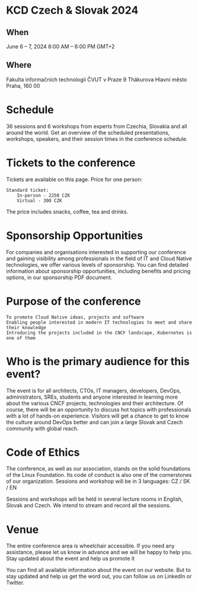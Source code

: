 # KCD Czech & Slovak 2024

## When

June 6 – 7, 2024
8:00 AM – 6:00 PM GMT+2

## Where

Fakulta informačních technologií ČVUT v Praze
9 Thákurova
Hlavní město Praha, 160 00

# Schedule

36 sessions and 6 workshops from experts from Czechia, Slovakia and all around the world. Get an overview of the scheduled presentations, workshops, speakers, and their session times in the conference schedule. 

# Tickets to the conference

Tickets are available on this page. Price for one person:

    Standard ticket:
        In-person - 2250 CZK
        Virtual - 300 CZK

The price includes snacks, coffee, tea and drinks.

# Sponsorship Opportunities

For companies and organisations interested in supporting our conference and gaining visibility among professionals in the field of IT and Cloud Native technologies, we offer various levels of sponsorship. You can find detailed information about sponsorship opportunities, including benefits and pricing options, in our sponsorship PDF document.

# Purpose of the conference

    To promote Cloud Native ideas, projects and software
    Enabling people interested in modern IT technologies to meet and share their knowledge
    Introducing the projects included in the CNCF landscape, Kubernetes is one of them

# Who is the primary audience for this event?

The event is for all architects, CTOs, IT managers, developers, DevOps, administrators, SREs, students and anyone interested in learning more about the various CNCF projects, technologies and their architecture. Of course, there will be an opportunity to discuss hot topics with professionals with a lot of hands-on experience. Visitors will get a chance to get to know the culture around DevOps better and can join a large Slovak and Czech community with global reach.

# Code of Ethics

The conference, as well as our association, stands on the solid foundations of the Linux Foundation. Its code of conduct is also one of the cornerstones of our organization.
Sessions and workshop will be in 3 languages: CZ / SK / EN

Sessions and workshops will be held in several lecture rooms in English, Slovak and Czech. We intend to stream and record all the sessions. 

# Venue

The entire conference area is wheelchair accessible. If you need any assistance, please let us know in advance and we will be happy to help you.
Stay updated about the event and help us promote it

You can find all available information about the event on our website. But to stay updated and help us get the word out, you can follow us on LinkedIn or Twitter. 
